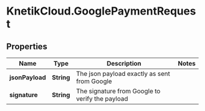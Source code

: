 # KnetikCloud.GooglePaymentRequest

## Properties
Name | Type | Description | Notes
------------ | ------------- | ------------- | -------------
**jsonPayload** | **String** | The json payload exactly as sent from Google | 
**signature** | **String** | The signature from Google to verify the payload | 


